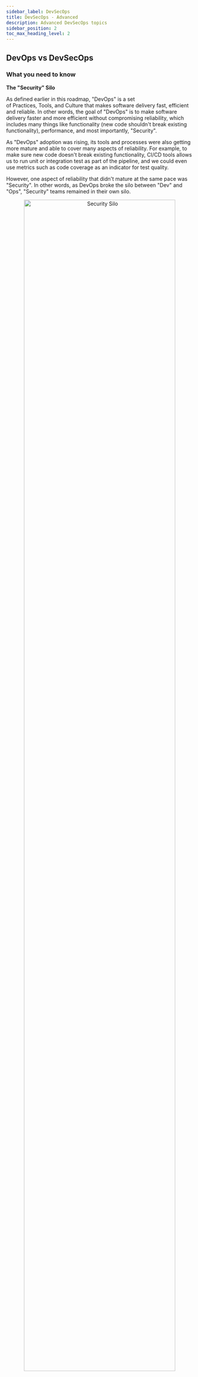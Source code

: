 ```yaml
---
sidebar_label: DevSecOps
title: DevSecOps - Advanced
description: Advanced DevSecOps topics
sidebar_position: 2
toc_max_heading_level: 2
---
```


## DevOps vs DevSecOps

### What you need to know

**The "Security" Silo**

As defined earlier in this roadmap, "DevOps" is a set of Practices, Tools, and Culture that makes software delivery fast, efficient and reliable. In other words, the goal of "DevOps" is to make software delivery faster and more efficient without compromising reliability, which includes many things like functionality (new code shouldn't break existing functionality), performance, and most importantly, "Security".

As "DevOps" adoption was rising, its tools and processes were also getting more mature and able to cover many aspects of reliability. For example, to make sure new code doesn't break existing functionality, CI/CD tools allows us to run unit or integration test as part of the pipeline, and we could even use metrics such as code coverage as an indicator for test quality.

However, one aspect of reliability that didn't mature at the same pace was "Security". In other words, as DevOps broke the silo between "Dev" and "Ops", "Security" teams remained in their own silo.

<p align="center">
  <img title="Security Silo" alt="Security Silo" border="0" width="90%" src="/img/security-silo.png"/>
</p>

**Why "Security" fell behind?**

There are many challenges making it hard for "Security" to be included within the "DevOps" tools and processes. Let's start by exploring some of these challenges

1. **Human Nature**: When building things, our brains focus on “How things should work” (the happy path), not “What could go wrong”, and hence, Security usually is overlooked.
2. **Nature of Software**: Software is built on top of many layers, abstractions and dependencies. Security issues can be caused by one of these underlying components (e.g. open-source dependencies, cloud configuration, or even the CI/CD pipeline itself). Hence, to secure an application we need to unpack all of these layers and abstractions and make sure they are properly configured.
<p align="center">
  <img title="Application Layers" alt="Application Layers" border="0" width="90%" src="/img/application-layers.png"/>
</p>

3. **Nature of security issues**: 
	* Security issues are more rare than other types of bugs (e.g. stability or performance), but are usually more impactful.
	* Security issues could exist for years without detection, and when discovered, the person fixing the issue is usually not the same person that introduced it.
	* This dilutes the normal “trial and error” learning process, which makes learning much slower.
4. **Nature of security tools**:
	* Till recently, many security tools were build with focus on manual usage rather than automation. This makes it harder to include in a CI/CD pipeline.
	* Most security tools produce a lot of false positives, making it hard to use for automating decisions (e.g. failing a build pipeline) without a significant amount of tuning.
	* Most security tools don't have coverage to many of the business logic security issues (e.g. authorization) leading to many false negatives if we solely rely on tools.

**Adding "Sec" to "DevOps"**

That is why "DevSecOps" was needed to focus on overcoming the above challenges, and to include "Security" within the "DevOps" tools and processes. In other words, the goal of "DevSecOps" is to integrate "Security" into all the stages of the SDLC (Software Development Lifecycle) without compromising speed and efficiency (which are the main goals of DevOps).

## Defining "Security": Identifying the Threats

### What you need to know

To be able to verify an application is "Secure" we need to first define what "Secure", means for this application. This is one of the hardest challenges of "Security", as we can't say something is "Secure" without clarifying what it is "Secure" from.

<p align="center">
  <img title="Security Definition" alt="Security Definition" border="0" width="90%" src="/img/security-definition.png"/>
</p>

In other words, to define "Security" we need to identify the main security threats that could affect the application, and identifying the security controls that need to be implemented to mitigate these threats.

The process of identifying the main threats and their corresponding security controls is called "Threat Modeling", and will be discussed in more detail shortly.

**When to Start Planning For Security?**

Ideally, we should start planning for Security during the "Design" phase. The earlier the better, as the later a security issue is discovered, the higher the cost of fixing it becomes, this includes time, effort, lost revenue, .. etc

<p align="center">
  <img title="Cost of Defects" alt="Cost of Defects" border="0" width="90%" src="/img/cost-of-defects.png"/>
</p>

**Threat Modeling**

As mentioned above, "Threat Modeling" is how we define what "Secure" means for our application by defining the main threats, and the corresponding mitigations (security control), and hence is the most important enabled of "DevSecOps". The goal of a "Threat Model" is to answer the following questions:
1. What are we working on? -> The Scope
2. What can go wrong? -> The Threats
3. What are we going to do about it? -> The Mitigations
4. Did we do a good job?

Threat modeling should be performed during the Design phase once the technical scope of the application is determined, and needs to be done in meetings including stakeholders from the software engineering team, the security team, and any other teams involved in the design (e.g. the platform team if we are using a cloud service).

The output of Threat modeling is a list of threats and their corresponding mitigations. Here is an example: 

> **Threat**: Unauthorized access to our API could lead to exposure or tampering of customer data.
>
> **Mitigation**: We are performing authentication for all requests through the `Authorization` header, and we are verifying the authenticated user has access to the resource the API is being used for.

### Resources

* Books:
	* [Threat Modeling: Designing for Security by Adam Shostack](https://www.amazon.com/Threat-Modeling-Designing-Adam-Shostack/dp/1118809998)
* Online course:
	* [Threat Modeling Training Course - Practical DevSecOps](https://www.practical-devsecops.com/certified-threat-modeling-professional/?srsltid=AfmBOooAf8YKbQTPyb3dj0uIY0tYhEWkwRGF0OB2zyDKHoutcqXYYtNh)
* Practical Guide:
	* [Threat Modeling Handbook](https://medium.com/@mohamed.osama.aboelkheir/list/threat-modeling-handbook-309a70ec273f)
* Sample Threat model:
	* [File Upload Service (Sample)](https://typical-braid-834.notion.site/Threat-Model-File-Upload-Service-Sample-6b2c52bef2194cf18917ce9fbb818d6a)
* Threat modeling Notion template:
	* [Threat model Template](https://www.notion.com/templates/threat-model?srsltid=AfmBOorZNDf7vh5CoCP_0tBscjF1XbSsxw3rhCy_PM9ljZdb7CFdfw-3)

## Verifying "Security": DevSecOps Processes and Tools

### What you need to know

Once them main threats and their corresponding security controls are identified, we can verify "Security" by adding tests, tools, and/or processes to our DevOps pipeline or as separate scheduled jobs to continuously verify these security controls to make sure they are implemented correctly and that new code or configuration changes don't break them in the future.

In other words, one of the outputs of the "Threat Model" should be a continuous testing plan that covers the mitigations of the threats of high impact, or high likelihood of being broken by future code or configurations changes.

Here are some different categories of tools we could choose from to create this testing plan depending on the mitigations we want to coverage.

**Unit and Integration Tests**

Unit and integration tests is a very useful tool to use to test some of the most important and most recurring category of mitigations, like authentication, authorization, CSRF protection and other mitigations related to business logic. This is mainly because, as mentioned earlier, most security tools (e.g. SAST and DAST) usually miss this category of issues.

For example, here as an integration test testing authentication for a Django application.

<p align="center">
  <img title="Authentication Integration Tests" alt="Authentication Integration Tests" border="0" width="90%" src="/img/authn-integration-test.png"/>
</p>

You can find more details about writing unit and integration tests in this roadmap:
* [3.4 Code - Writing Unit Tests](https://devopsroadmap.io/foundations/module-03/?_highlight=unit&_highlight=tests#34-code---writing-unit-tests)
* [5.3 Code - Writing Integration Tests](https://devopsroadmap.io/foundations/module-05/?_highlight=integration#53-code---writing-integration-tests)

**SAST (Static application security testing)**

Another useful category of security tools is SAST, which scans the code for common patterns that could lead to security issues. This is usually useful for identifying dangerous functions such as:
* A raw SQL query defined using user input could lead to [SQL injection](https://cheatsheetseries.owasp.org/cheatsheets/SQL_Injection_Prevention_Cheat_Sheet.html).
* A command defined using user input could lead to [Command injection](https://cheatsheetseries.owasp.org/cheatsheets/OS_Command_Injection_Defense_Cheat_Sheet.html).

For example, the below route has an [Open-redirect](https://cheatsheetseries.owasp.org/cheatsheets/Unvalidated_Redirects_and_Forwards_Cheat_Sheet.html) vulnerability as it passes user input (the `url` query parameter) to the dangerous function `res.redirect`. 

```js
app.get('/users/:id', (req, res) => {
    const userId = Number(req.params.id);
    const user = users.find((user) => user.id === userId);
    console.log(req.query)
    if (!user) {
        if (req.query.url) {
            res.redirect(req.query.url);
        } else {
            res.redirect('https://www.example.com');
        }
    } else {
        res.json(user);
    }
});
```

A SAST (Semgrep in this example) scan for this produces the following finding:

``` bash
$ semgrep scan

┌──── ○○○ ────┐
│ Semgrep CLI │
└─────────────┘


...


    ❯❱ javascript.express.security.audit.express-open-redirect.express-open-redirect
          The application redirects to a URL specified by user-supplied input `req` that is not validated.
          This could redirect users to malicious locations. Consider using an allow-list approach to validate
          URLs, or warn users they are being redirected to a third-party website.
          Details: https://sg.run/EpoP

           29┆ res.redirect(req.query.url);


```

However, it is important to note that SAST tools usually generate a lot of false positives, so it is not recommended to block your CI/CD pipeline on SAST findings as it could get pretty noisy.

Here is the recommended approach:

* A daily full repo SAST scan, with a specific team accountable for triaging and fixing new findings coming out of this scan.
* An incremental PR/MR scan that scans new code for newly introduced findings, and adds the findings as comments to the PR/MR.
* In the CI/CD pipeline only block of the findings related to high impact mitigations identified in the threat model. e.g. Only for rules related to SQL injection findings that has been tested and verified not to generated false positives.

Here are some SAST tools to explore:
* [Semgrep](https://semgrep.dev/index.html): Allows writing custom rules, and customizing which rules to run which makes it flexible and easy to adapt to your threat model mitigations. Has a free community edition, but most versions (e.g. [cross-file analysis](https://semgrep.dev/docs/semgrep-code/semgrep-pro-engine-intro),  [PR scans](https://semgrep.dev/docs/semgrep-appsec-platform/github-pr-comments), [AI Assistant](https://semgrep.dev/docs/semgrep-assistant/overview) for auto-triage and auto-fix) are in the paid version.
* [OpenGrep](https://www.opengrep.dev/): An open-source fork of Semgrep's community edition.
* [QwietAI](https://qwiet.ai/): Uses a code property graph to identify vulnerabilities, which makes theoretically makes it able to reduce false positives and identify more complex vulnerabilities (e.g. cross file vulnerabilities).
* [Corgea](https://corgea.com/): Besides using AI to triage and fix other tools' SAST findings, it use AI to scan the code which makes it able to identify business logic issues through ([BLAST](https://corgea.com/blog/introducing-blast-the-future-of-security-testing-is-here)).

Here are more resources about SAST:
* [How to “Shift-Left” SAST scans (Semgrep as an example) | by Mohamed AboElKheir | AppSec Untangled | Medium](https://medium.com/appsec-untangled/how-to-shift-left-sast-scans-semgrep-as-an-example-56f4428c31d3)
* [How I contributed my first custom rule to Semgrep Rule Registry | by Mohamed AboElKheir | AppSec Untangled | Medium](https://medium.com/appsec-untangled/how-i-contributed-my-first-custom-rule-to-the-semgrep-rule-registry-731d99b5c94a)
* [How AI Code Scanning Breaks SAST’s Limits - Corgea as an Example | by Mohamed AboElKheir | AppSec Untangled | Medium](https://medium.com/appsec-untangled/how-ai-code-scanning-breaks-sasts-limits-corgea-as-an-example-6f8c9424f165)

**DAST (Dynamic application security testing)**

DAST analyzes the application by simulating attacks and observing how the application responds to find potential vulnerabilities. Unlike SAST, this doesn't need access to the code of the application.

[Burp Suite](https://portswigger.net/burp/enterprise) and [OWASP ZAP](https://www.zaproxy.org/) are the most popular DAST tools, but they don't work that well with modern applications (e.g. SPA such as React), and are not optimized to work within CI/CD pipelines, as they are usually time consuming and noisy.

There are some more recent DAST tools worth exploring, like [Escape](https://escape.tech/) and [Akto API Security](https://www.akto.io/), which are more equipped to handle modern applications and APIs, but generally it is still recommended to run DAST as a separate scheduled job rather than within your CI/CD pipeline.

**IAST (Interactive application security testing)**

IAST is a hybrid approach that tests application dynamically through simulating attacks like DAST, but it also integrates directly with the application's runtime to observe the application behavior during execution. This allows IAST to produce better findings and add more context to the findings (e.g. the file and line of code where the dangerous function exists).

Like DAST, it is also recommended to run IAST as a separate scheduled job rather that within your CI/CD pipeline.

To try IAST, you could start with the free community edition of [Contrast Security](https://docs.contrastsecurity.com/en/community-edition--ce-.html).

:::tip Note that you don't necessarily have to use all types of security scanning tools SAST, DAST, and IAST. Start with the most important mitigations in your threat model, and select the tool that gives you the best coverage. If unsure, starting with SAST is usually the easiest path. :::

**Secret Scanning**

Another important threat is hard-coded credentials/secrets in your code, which could lead to the exposure of these credentials and whatever data they have access to. This is especially dangerous in open-source repos. Hence, it is recommended to use a tool that scans your repos for secrets.

[TruffleHog](https://github.com/trufflesecurity/trufflehog) is an open source tool that can be used for secret scanning, and there are also some paid solutions, such as [GitGuardian](https://www.gitguardian.com/) and [Semgrep Secrets](http://semgrep.dev/products/semgrep-secrets/).

**SCA (Software Composition Analysis)**

As mentioned earlier, the security of an application doesn't rely only on the application code, but also on all of the underlying layers and abstractions. One of those layers that needs to be secured is the open source packages (npm, pip, maven, .. etc ) used by the application as direct or in-direct dependencies, as vulnerabilities affecting any of these packages could potentially also be used to attack the application using the package.

Hence, it is recommended to use SCA tools to scan your application to get the list of open source dependencies, their current versions, and any known vulnerabilities that affect these versions.

For that, we could use tools such as [Dependabot](https://github.com/dependabot) or [Snyk](https://snyk.io/product/open-source-security-management/), but as most SCA tools generate a huge number of alerts, it is recommended to explore tools that perform "Reachability Analysis" such as [Coana](https://www.coana.tech/) (Recently acquired by [Socket.dev](https://socket.dev/)) or [Endor Labs](https://www.endorlabs.com/).

Reachability analysis is the automated analysis of the code and its dependencies to determine whether the vulnerable parts of the code (e.g. the vulnerable function) in the package with the known vulnerability is reachable from the application code. This enables us to dismiss 70-90% of the alerts as in many cases the vulnerability in the dependency is not reachable. For more details about "Reachability Analysis" you can check this [post](https://medium.com/appsec-untangled/how-reachability-analysis-can-help-with-open-source-vulnerabilities-mess-coana-as-an-example-54c55ba74cde). 

**Container Vulnerability Scanning**

Another layer that also needs to be secured is the container images being used, as similar to open source packages, container image packages (e.g. deb or apk packages) vulnerabilities could affect the application's security.

A preventive measure would be using distroless container images that don't have unnecessary packages, and are periodically being patched to minimize packages with vulnerabilities, such as [Chainguard Images](https://www.chainguard.dev/containers).

Besides that, there are tools that could be used to scan your container images for vulnerabilities such as [Trivy](https://github.com/aquasecurity/trivy), [Grype](https://github.com/anchore/grype), or [Docker Scout](https://docs.docker.com/scout/).

It is recommended to use these scanners as part of the container image build pipeline, as well as a scheduled job to cover newly discovered vulnerabilities.

**Cloud Configuration Scanning**

Similarly, if you are deploying your application on a Cloud provider (e.g. AWS, GCP, or Azure), misconfiguring the Cloud Services could affect the security of your application (e.g. if you make an S3 bucket with sensitive data public this could lead to exposure of this sensitive data).

Hence, it is recommended to scan your Cloud Service configuration periodically for misconfigurations, and for that you can use tools such as [checkov](https://github.com/bridgecrewio/checkov), [cloudsploit](https://github.com/aquasecurity/cloudsploit), or [Scout Suite](https://github.com/nccgroup/ScoutSuite)

**SCM and CI/CD Configuration Scanning**

Another layer that could introduce vulnerabilities is the SCM (e.g. github) or CI/CD tools (e.g. github actions or CircleCI). e.g.:
* Missing branch protection could allow an attacker to add malicious code to your repo.
* A compromised github actions package (e.g. the `tj-actions/changed-files` [compromise](https://semgrep.dev/blog/2025/popular-github-action-tj-actionschanged-files-is-compromised/)) could expose your production secrets or credentials.

Hence, it is recommended to scan the configuration of your SCM and CI/CD tools, and for that you could use tools such as [legitify](https://github.com/Legit-Labs/legitify).

**Sample: File Upload Service**

You can find a sample service and its threat model [here](https://typical-braid-834.notion.site/Threat-Model-File-Upload-Service-Sample-6b2c52bef2194cf18917ce9fbb818d6a), and the steps followed to create the threat model are descrived [here](https://medium.com/@mohamed.osama.aboelkheir/list/threat-modeling-handbook-309a70ec273f). Under "Step 6 - Create Tests to Continuously Verify Mitigations" you can find some examples of how the threat model was used to create a DevSecOps testing plan.

**Summary**

Here is a diagram the summarizes the DevSecOps tools and processes mentioned above mapping it to the different layers of the application.

<p align="center">
  <img title="DevSecOps Tools and Processes" alt="CDevSecOps Tools and Processes" border="0" width="90%" src="/img/application-layers-security-tools.png"/>
</p>

### Resources

*  [Certified DevSecOps Professional (CDP) Course](https://www.practical-devsecops.com/certified-devsecops-professional/): A hands-on DevSecOps Certification Course mainly relying on labs.
* [Using Threat Modeling to Create a DevSecOps plan](https://www.youtube.com/watch?v=XvraqRRjHjQ&t=900s): A talk about using Threat Modeling to create a DevSecOps plan.
- [Ultimate DevSecOps library](https://github.com/sottlmarek/DevSecOps): A library that contains a list of tools and methodologies accompanied with resources.
- [Awesome DevSecOps](https://github.com/devsecops/awesome-devsecops): An authoritative list of awesome DevSecOps tools with the help from community experiments and contributions.
- [DevSecOp University](https://www.practical-devsecops.com/devsecops-university/): A comprehensive collection of DevSecOps learning resources like books, tutorials, infographics, tools, and much more.

## Conclusion

The goal of "DevSecOps" is to make security move at the same pace as DevOps, and for this to happen we need to have a clear definition of what our application(s) need to be secure from (the threats), and the controls that we need to implement to protect against them (the mitigations). Then we need to select the right tools and processes that can help us verify that these controls are are working as expected across all the layers of the application.
